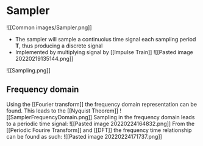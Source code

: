  # Sampler
![[Common images/Sampler.png]]
- The sampler will sample a continuoius time signal each sampling period **T**, thus producing a discrete signal
- Implemented by multiplying signal by [[Impulse Train]]
![[Pasted image 20220219135144.png]]

![[Sampling.png]]

## Frequency domain
Using the [[Fourier transform]] the frequency domain representation can be found. This leads to the [[Nyquist Theorem]]
![[SamplerFrequencyDomain.png]]
Sampling in the frequency domain leads to a periodic time signal:
![[Pasted image 20220224164832.png]]
 From the [[Periodic Fourire Transform]] and [[DFT]] the frequency time relationship can be found as such:
 ![[Pasted image 20220224171737.png]]